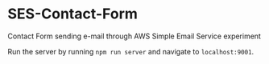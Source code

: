 # SES-Contact-Form
Contact Form sending e-mail through AWS Simple Email Service experiment

Run the server by running `npm run server` and navigate to `localhost:9001`.